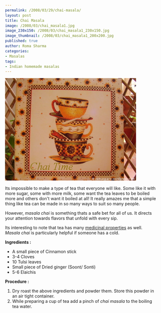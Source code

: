 ```yaml
--- 
permalink: /2008/03/29/chai-masala/
layout: post
title: Chai Masala
image: /2008/03/chai_masala1.jpg
image_230x150: /2008/03/chai_masala1_230x150.jpg
image_thumbnail: /2008/03/chai_masala1_200x200.jpg
published: true
author: Roma Sharma
categories: 
- Masalas
tags:
- Indian homemade masalas
---
```

<a title="chai_masala1.jpg" href="/2008/03/chai_masala1.jpg"><img src="/2008/03/chai_masala1.jpg" alt="chai_masala1.jpg" /></a>

Its impossible to make a type of tea that everyone will like. Some like it with more sugar, some with more milk, some want the tea leaves to be boiled more and others don't want it boiled at all! It really amazes me that a simple thing like tea can be made in so many ways to suit so many people.

However, <em>masala chai</em> is something thats a safe bet for all of us. It directs your attention towards flavors that unfold with every sip.

Its interesting to note that tea has many <a href="http://greenspun.com/bboard/q-and-a-fetch-msg.tcl?msg_id=000N2K">medicinal properties</a> as well. <em>Masala chai</em> is particularly helpful if someone has a cold.

<span style="font-weight:bold;">Ingredients :</span>
<ul>
	<li>A small piece of Cinnamon stick</li>
	<li>3-4 Cloves</li>
	<li>10 Tulsi leaves</li>
	<li>Small piece of Dried ginger (Soont/ Sonti)</li>
	<li>5-6 Elaichis</li>
</ul>
<strong>Procedure :</strong>
<ol>
	<li>Dry roast the above ingredients and powder them. Store this powder in an air tight container.</li>
	<li>While preparing a cup of tea add a pinch of <em>chai masala</em> to the boiling tea water.</li>
</ol>
